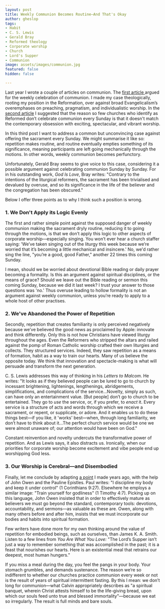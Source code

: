 ```yaml
---
layout: post
title: Weekly Communion Becomes Routine—And That's Okay
author: gheslop
tags:
- Habit
- C. S. Lewis
- Gerald Bray
- Reformed theology
- Corporate worship
- Church
- Lord's Supper
- Communion
image: assets/images/communion.jpg
featured: false
hidden: false

---
```

Last year I wrote a couple of articles on communion. The [first article ](https://rekindle.co.za/content/2021-11-16-communion "The Case for Weekly Communion")argued for the weekly celebration of communion. I made my case theologically, rooting my position in the Reformation, over against broad Evangelicalism’s overemphases on preaching, pragmatism, and individualistic worship. In the [second article](https://rekindle.co.za/content/2021-12-15-communion-spectacle "Is Weekly Communion too Boring?") I suggested that the reason so few churches who identify as Reformed don’t celebrate communion every Sunday is that it doesn't match the contemporary obsession with exciting, spectacular, and vibrant worship.

In this third post I want to address a common but unconvincing case against offering the sacrament every Sunday. We might summarise it like so: repetition makes routine, and routine eventually empties something of its significance, meaning participants are left going mechanically through the motions. In other words, weekly communion becomes perfunctory.

Unfortunately, Gerald Bray seems to give voice to this case, considering it a possible argument against celebrating communion Sunday by Sunday. For in his outstanding work, _God Is Love_, Bray writes: "Contrary to the intentions of the liturgical reformers, the sacrament has been trivialised and devalued by overuse, and so its significance in the life of the believer and the congregation has been obscured."

Below I offer three points as to why I think such a position is wrong.

### 1. We Don't Apply its Logic Evenly

The first and rather simple point against the supposed danger of weekly communion making the sacrament dryly routine, reducing it to going through the motions, is that we don’t apply this logic to other aspects of corporate worship—especially singing. You won’t ever hear a church staffer saying: 'We’ve taken singing out of the liturgy this week because we’re worried that it’s becoming a little mechanical and insincere.' No, we'd rather sing the line, "you’re a good, good Father," another 22 times this coming Sunday.

I mean, should we be worried about devotional Bible reading or daily prayer becoming a formality. Is this an argument against spiritual disciplines, or the means of grace? Should we leave out the Bible reading or sermon this coming Sunday, because we did it last week? I trust your answer to those questions was 'no.' Thus overuse leading to hollow formality is not an argument against weekly communion, unless you’re ready to apply to a whole host of other practises.

### 2. We've Abandoned the Power of Repetition

Secondly, repetition that creates familiarity is only perceived negatively because we’ve believed the good news as proclaimed by Apple: innovate and think differently. Only this is not how Christians have viewed liturgy throughout the ages. Even the Reformers who stripped the altars and railed against the pomp of Roman Catholic worship crafted their own liturgies and collects. They structured services. Indeed, they saw repetition as a means of formation, habit as a way to train our hearts. Many of us believe the opposite today. We think that innovation and spectacle-making is what will persuade and transform the next generation.

C. S. Lewis addresses this way of thinking in his _Letters to Malcom_. He writes: "It looks as if they believed people can be lured to go to church by incessant brightening, lightenings, lengthenings, abridgements, simplifications, and complications of the service…Novelty, simply as such, can have only an entertainment value. \[But people\] don’t go to church to be entertained. They go to _use_ the service, or, if you prefer, to _enact_ it. Every service is a structure of acts and words through which we receive a sacrament, or repent, or supplicate, or adore. And it enables us to do these things best—if you like, it 'works' best—when, through long familiarity, we don’t have to think about it…The perfect church service would be one we were almost unaware of; our attention would have been on God."

Constant reinvention and novelty undercuts the transformative power of repetition. And as Lewis says, it also distracts us. Ironically, when our priorities for corporate worship become excitement and vibe people end up worshipping God less.

### 3. Our Worship is Cerebral—and Disembodied

Finally, let me conclude by adapting [a point](https://rekindle.co.za/content/john-owen-and-asceticism/ "John Owen on Asceticism and Habit") I made years ago, with the help of John Owen and the Pauline Epistles. Paul writes: "I discipline my body and keep it under control" (1 Corinthians 9:27). Elsewhere he employs a similar image: "Train yourself for godliness" (1 Timothy 4:7). Picking up on this language, John Owen insisted that in order to effectively mature as believers we must go beyond the standard, contemporary tools: devotions, accountability, and sermons—as valuable as these are. Owen, along with many others before and after him, insists that we must incorporate our bodies and habits into spiritual formation.

Few writers have done more for my own thinking around the value of repetition for embodied beings, such as ourselves, than James K. A. Smith. Listen to a few lines from _You Are What You Love:_ "The Lord’s Supper isn’t just a way to remember something that was accomplished in the past; it is a feast that nourishes our hearts. Here is an existential meal that retrains our deepest, most human hungers."

If you miss a meal during the day, you feel the pangs in your body. Your stomach grumbles, and demands sustenance. The reason we’re so indifferent to whether our churches practice communion every week or not is the result of years of spiritual intermittent fasting. By this I mean: we don’t long for communion—what Calvin appropriately describes as "a spiritual banquet, wherein Christ attests himself to be the life-giving bread, upon which our souls feed unto true and blessed immortality"—because we eat so irregularly. The result is full minds and bare souls.